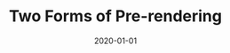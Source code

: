 ---
title: 'Two Forms of Pre-rendering'
description: 'Short Description'
keywords: 'key1, key2, key3'
date: '2020-01-01'
name: 'Food Loyalty Platform'
smallStack: 'html,css,js/jquery'
stack: ''
github: ''
url: ''
role: 'front-end developer'
images: '/static/img/posts/post1/post.jpg'
bgcImages: '/static/img/posts/post1/bgc-post.jpg'
published: 'false'
onMainPage: 'false'
---